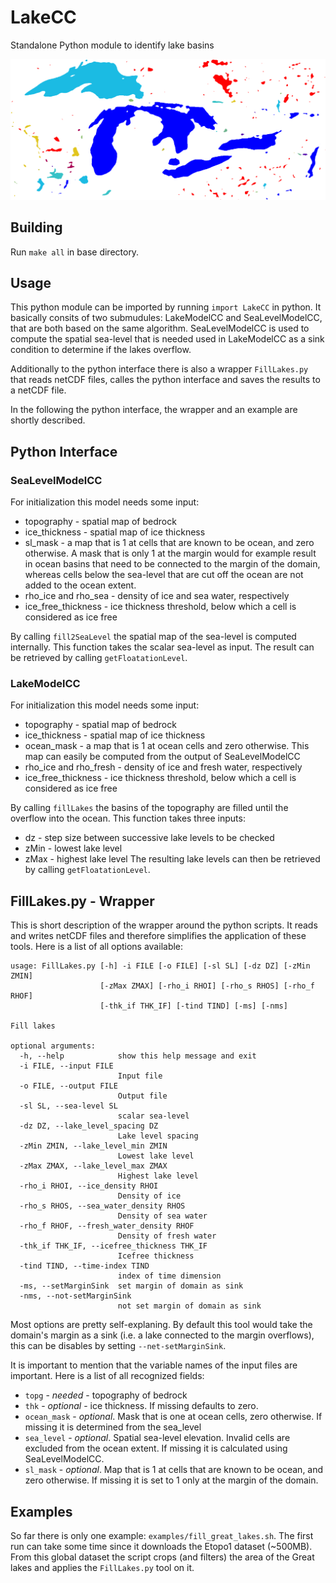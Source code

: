 # LakeCC
Standalone Python module to identify lake basins

![figure](https://github.com/sebhinck/LakeCC/blob/master/examples/GreatLakes.png)

## Building
Run `make all` in base directory.

## Usage
This python module can be imported by running `import LakeCC` in python.
It basically consits of two submudules: LakeModelCC and SeaLevelModelCC, that are both based on the same algorithm. SeaLevelModelCC is used to compute the spatial sea-level that is needed used in LakeModelCC as a sink condition to determine if the lakes overflow.

Additionally to the python interface there is also a wrapper `FillLakes.py` that reads netCDF files, calles the python interface and saves the results to a netCDF file.

In the following the python interface, the wrapper and an example are shortly described.

## Python Interface
### SeaLevelModelCC
For initialization this model needs some input:
* topography - spatial map of bedrock
* ice_thickness - spatial map of ice thickness
* sl_mask - a map that is 1 at cells that are known to be ocean, and zero otherwise. A mask that is only 1 at the margin would for example result in ocean basins that need to be connected to the margin of the domain, whereas cells below the sea-level that are cut off the ocean are not added to the ocean extent.
* rho_ice and rho_sea - density of ice and sea water, respectively
* ice_free_thickness - ice thickness threshold, below which a cell is considered as ice free

By calling `fill2SeaLevel` the spatial map of the sea-level is computed internally. This function takes the scalar sea-level as input. The result can be retrieved by calling `getFloatationLevel`.

### LakeModelCC
For initialization this model needs some input:
* topography - spatial map of bedrock
* ice_thickness - spatial map of ice thickness
* ocean_mask - a map that is 1 at ocean cells and zero otherwise. This map can easily be computed from the output of SeaLevelModelCC
* rho_ice and rho_fresh - density of ice and fresh water, respectively
* ice_free_thickness - ice thickness threshold, below which a cell is considered as ice free

By calling `fillLakes` the basins of the topography are filled until the overflow into the ocean. This function takes three inputs:
* dz - step size between successive lake levels to be checked
* zMin - lowest lake level
* zMax - highest lake level
The resulting lake levels can then be retrieved by calling `getFloatationLevel`.


## FillLakes.py - Wrapper
This is short description of the wrapper around the python scripts. It reads and writes netCDF files and therefore simplifies the application of these tools. Here is a list of all options available:
```
usage: FillLakes.py [-h] -i FILE [-o FILE] [-sl SL] [-dz DZ] [-zMin ZMIN]
                    [-zMax ZMAX] [-rho_i RHOI] [-rho_s RHOS] [-rho_f RHOF]
                    [-thk_if THK_IF] [-tind TIND] [-ms] [-nms]

Fill lakes

optional arguments:
  -h, --help            show this help message and exit
  -i FILE, --input FILE
                        Input file
  -o FILE, --output FILE
                        Output file
  -sl SL, --sea-level SL
                        scalar sea-level
  -dz DZ, --lake_level_spacing DZ
                        Lake level spacing
  -zMin ZMIN, --lake_level_min ZMIN
                        Lowest lake level
  -zMax ZMAX, --lake_level_max ZMAX
                        Highest lake level
  -rho_i RHOI, --ice_density RHOI
                        Density of ice
  -rho_s RHOS, --sea_water_density RHOS
                        Density of sea water
  -rho_f RHOF, --fresh_water_density RHOF
                        Density of fresh water
  -thk_if THK_IF, --icefree_thickness THK_IF
                        Icefree thickness
  -tind TIND, --time-index TIND
                        index of time dimension
  -ms, --setMarginSink  set margin of domain as sink
  -nms, --not-setMarginSink
                        not set margin of domain as sink
```
Most options are pretty self-explaning. By default this tool would take the domain's margin as a sink (i.e. a lake connected to the margin overflows), this can be disables by setting `--net-setMarginSink`.

It is important to mention that the variable names of the input files are important. Here is a list of all recognized fields:
* `topg` - *needed* - topography of bedrock
* `thk` - *optional* - ice thickness. If missing defaults to zero.
* `ocean_mask` - *optional*. Mask that is one at ocean cells, zero otherwise. If missing it is determined from the sea_level
* `sea_level` - *optional*. Spatial sea-level elevation. Invalid cells are excluded from the ocean extent. If missing it is calculated using SeaLevelModelCC.
* `sl_mask` - *optional*. Map that is 1 at cells that are known to be ocean, and zero otherwise. If missing it is set to 1 only at the margin of the domain.

## Examples
So far there is only one example: `examples/fill_great_lakes.sh`. The first run can take some time since it downloads the Etopo1 dataset (~500MB). From this global dataset the script crops (and filters) the area of the Great lakes and applies the `FillLakes.py` tool on it.
